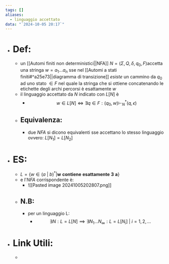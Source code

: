```yaml
---
tags: []
aliases:
  - linguaggio accettato
data: "`2024-10-05 20:17`"
---
```

- # Def:
	- un [[Automi finiti non deterministici||NFA]]  $N=(\Sigma, Q,\delta, q_{0}, F)$accetta una stringa $w=a_{1}...a_{n}$ sse nel [[Automi a stati finiti#^a25e73||diagramma di transizione]] _esiste_ un cammino da $q_{0}$ ad uno stato $\in F$ nel quale la stringa che si ottiene concatenando le etichette degli archi percorsi è esattamente $w$
	- il linguaggio accettato da $N$ indicato con $L[N]$ è 
		- $$w\in L[N]\iff \exists q\in F: (q_{0},w)\vdash^{*}_{N}(q,\epsilon)$$
	- ## Equivalenza:
		- due _NFA_ si dicono equivalenti sse accettano lo stesso linguaggio ovvero: $L[N_{1}]=L[N_{2}]$ 
- # ES:
	- $L=\{w\in (a\ |\ b)^{*}|\mathbf{w\ contiene \ esattamente \ 3 \ a} \}$
	- e l'_NFA_ corrispondente è:
		- ![[Pasted image 20241005202807.png]]
	- ## N.B: 
		- per un linguaggio L:
			- $$\exists N : L=L[N]\implies \exists N_{1}...N_{\infty}: L=L[N_{i}]\ |\ i=1,2,...$$ 
- # Link Utili:
	- 